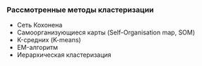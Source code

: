 ### Рассмотренные методы кластеризации
* Сеть Кохонена
* Самоорганизующиеся карты (Self-Organisation map, SOM)
* K-средних (K-means)
* EM-алгоритм
* Иерархическая кластеризация
